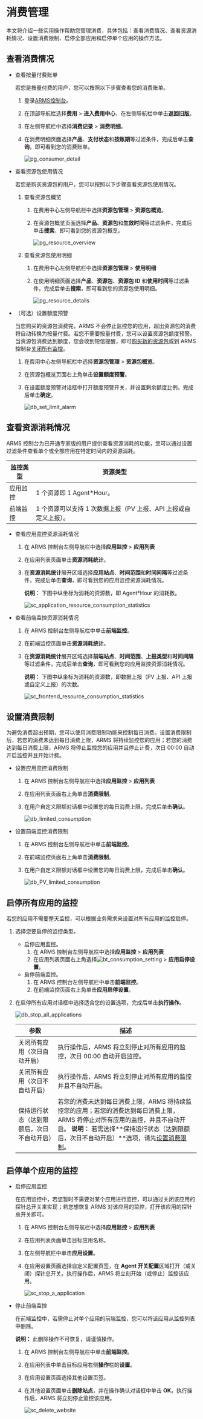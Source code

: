 # 消费管理

本文将介绍一些实用操作帮助您管理消费，具体包括：查看消费情况、查看资源消耗情况、设置消费限制、启停全部应用和启停单个应用的操作方法。

## 查看消费情况

-   查看按量付费账单

    若您是按量付费的用户，您可以按照以下步骤查看您的消费账单。

    1.  登录[ARMS控制台](https://arms.console.aliyun.com/#/home)。
    2.  在顶部导航栏选择**费用** \> **进入费用中心**，在左侧导航栏中单击**返回旧版**。
    3.  在左侧导航栏中选择**消费记录** \> **消费明细**。
    4.  在消费明细页面选择**产品**、**支付状态**和**按账期**等过滤条件，完成后单击**查询**，即可看到您的消费账单。

        ![pg_consumer_detail](https://static-aliyun-doc.oss-accelerate.aliyuncs.com/assets/img/zh-CN/7887567951/p86224.png)

-   查看资源包使用情况

    若您是购买资源包的用户，您可以按照以下步骤查看资源包使用情况。

    1.  查看资源包概览
        1.  在费用中心左侧导航栏中选择**资源包管理** \> **资源包概览**。
        2.  在资源包概览页面选择**产品**、**资源包**和**生效时间**等过滤条件，完成后单击**搜索**，即可看到您的资源包概览。

            ![pg_resource_overview](https://static-aliyun-doc.oss-accelerate.aliyuncs.com/assets/img/zh-CN/7887567951/p86230.png)

    2.  查看资源包使用明细
        1.  在费用中心左侧导航栏中选择**资源包管理** \> **使用明细**
        2.  在使用明细页面选择**产品**、**资源包**、**资源包 ID** 和**使用时间**等过滤条件，完成后单击**搜索**，即可看到您的资源包使用明细。

            ![pg_resource_details](https://static-aliyun-doc.oss-accelerate.aliyuncs.com/assets/img/zh-CN/7887567951/p86232.png)

-   （可选）设置额度预警

    当您购买的资源包消费完，ARMS 不会停止监控您的应用，超出资源包的消费将自动转换为按量付费。若您不需要按量付费，您可以设置资源包额度预警。当资源包消费达到额度，您会收到短信提醒，即可[购买新的资源包](https://common-buy.aliyun.com/?&commodityCode=arms_app_bag#/buy)或到 ARMS 控制台[关闭所有监控](#section_0yi_btc_la6)。

    1.  在费用中心左侧导航栏中选择**资源包管理** \> **资源包概览**。
    2.  在资源包概览页面右上角单击**设置额度预警**。
    3.  在设置额度预警对话框中打开额度预警开关，并设置剩余额度比例，完成后单击**确定**。

        ![db_set_limit_alarm](https://static-aliyun-doc.oss-accelerate.aliyuncs.com/assets/img/zh-CN/8887567951/p86247.png)


## 查看资源消耗情况

ARMS 控制台为已开通专家版的用户提供查看资源消耗的功能，您可以通过设置过滤条件查看单个或全部应用在特定时间内的资源消耗。

|监控类型|资源类型|
|----|----|
|应用监控|1 个资源即 1 Agent\*Hour。|
|前端监控|1 个资源可以支持 1 次数据上报（PV 上报、API 上报或自定义上报）。|

-   查看应用监控资源消耗情况
    1.  在 ARMS 控制台左侧导航栏中选择**应用监控** \> **应用列表**
    2.  在应用列表页面单击**资源消耗统计**。
    3.  在**资源消耗统计**展开区域选择**应用站点**、**时间范围**和**时间间隔**等过滤条件，完成后单击**查询**，即可看到您的应用监控资源消耗情况。

        **说明：** 下图中纵坐标为消耗的资源数，即 Agent\*Hour 的消耗数。

        ![sc_application_resource_consumption_statistics](https://static-aliyun-doc.oss-accelerate.aliyuncs.com/assets/img/zh-CN/8887567951/p86252.png)

-   查看前端监控资源消耗情况
    1.  在 ARMS 控制台左侧导航栏中单击**前端监控**。
    2.  在前端监控页面单击**资源消耗统计**。
    3.  在**资源消耗统计**展开区域选择**前端站点**、**时间范围**、**上报类型**和**时间间隔**等过滤条件，完成后单击**查询**，即可看到您的应用监控资源消耗情况。

        **说明：** 下图中纵坐标为消耗的资源数，即数据上报（PV 上报、API 上报或自定义上报）的次数。

        ![sc_frontend_resource_consumption_statistics](https://static-aliyun-doc.oss-accelerate.aliyuncs.com/assets/img/zh-CN/8887567951/p86253.png)


## 设置消费限制

为避免消费超出预期，您可以使用消费限制功能来控制每日消费。设置消费限制后，若您的消费未达到每日消费上限，ARMS 将持续监控您的应用；若您的消费达到每日消费上限，ARMS 将停止监控您的应用并且停止计费，次日 00:00 自动开启监控并且开始计费。

-   设置应用监控消费限制
    1.  在 ARMS 控制台左侧导航栏中选择**应用监控** \> **应用列表**
    2.  在应用列表页面右上角单击**消费限制**。
    3.  在用户自定义限额对话框中设置您的每日消费上限，完成后单击**确认**。

        ![db_limited_consumption](https://static-aliyun-doc.oss-accelerate.aliyuncs.com/assets/img/zh-CN/8887567951/p86276.png)

-   设置前端监控消费限制
    1.  在 ARMS 控制台左侧导航栏中单击**前端监控**。
    2.  在前端监控页面右上角单击**消费限制**。
    3.  在用户自定义限额对话框中设置您的每日消费上限，完成后单击**确认**。

        ![db_PV_limited_consumption](https://static-aliyun-doc.oss-accelerate.aliyuncs.com/assets/img/zh-CN/8887567951/p86277.png)


## 启停所有应用的监控

若您的应用不需要整天监控，可以根据业务需求来设置对所有应用的监控启停。

1.  选择您要启停的监控类型。
    -   启停应用监控。
        1.  在 ARMS 控制台左侧导航栏中选择**应用监控** \> **应用列表**
        2.  在应用列表页面右上角选择![bt_consumption_setting](https://static-aliyun-doc.oss-accelerate.aliyuncs.com/assets/img/zh-CN/8887567951/p86286.png) \> **应用启停设置**。
    -   启停前端监控。
        1.  在 ARMS 控制台左侧导航栏中单击**前端监控**。
        2.  在前端监控页面右上角单击**应用启停设置**。
2.  在启停所有应用对话框中选择适合您的设置选项，完成后单击**执行操作**。

    ![db_stop_all_applications](https://static-aliyun-doc.oss-accelerate.aliyuncs.com/assets/img/zh-CN/8887567951/p86289.png)

    |参数|描述|
    |--|--|
    |关闭所有应用（次日自动开启）|执行操作后，ARMS 将立刻停止对所有应用的监控，次日 00:00 自动开启监控。|
    |关闭所有应用（次日不自动开启）|执行操作后，ARMS 将立刻停止对所有应用的监控并且不自动开启。|
    |保持运行状态（达到限额后，次日不自动开启）|若您的消费未达到每日消费上限，ARMS 将持续监控您的应用；若您的消费达到每日消费上限，ARMS 将停止对所有应用的监控，并且不自动开启。 **说明：** 若需选择**保持运行状态（达到限额后，次日不自动开启）**选项，请先[设置消费限制](#section_ika_s65_olg)。 |


## 启停单个应用的监控

-   启停应用监控

    在应用监控中，若您暂时不需要对某个应用进行监控，可以通过关闭该应用的探针总开关来实现；若您想恢复 ARMS 对该应用的监控，打开该应用的探针总开关即可。

    1.  在 ARMS 控制台左侧导航栏中选择**应用监控** \> **应用列表**
    2.  在应用列表页面单击目标应用名称。
    3.  在左侧导航栏中单击**应用设置**。
    4.  在应用设置页面选择自定义配置页签，在 **Agent 开关配置**区域打开（或关闭）探针总开关。执行操作后，ARMS 将立刻开始（或停止）监控该应用。

        ![sc_stop_a_application](https://static-aliyun-doc.oss-accelerate.aliyuncs.com/assets/img/zh-CN/8887567951/p86331.png)

-   停止前端监控

    在前端监控中，若需停止对单个应用的前端监控，您可以将该应用从监控列表中删除。

    **说明：** 此删除操作不可恢复，请谨慎操作。

    1.  在 ARMS 控制台左侧导航栏中单击**前端监控**。
    2.  在应用列表中单击目标应用右侧**操作**栏的**设置**。
    3.  在应用设置页面选择其他设置页签。
    4.  在其他设置页面单击**删除站点**，并在操作确认对话框中单击 **OK**。执行操作后，ARMS 将立刻停止监控该应用。

        ![sc_delete_website](https://static-aliyun-doc.oss-accelerate.aliyuncs.com/assets/img/zh-CN/8887567951/p86338.png)


